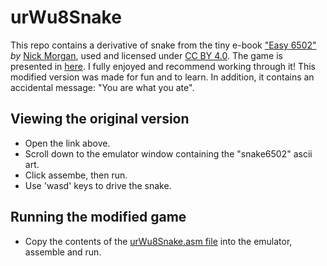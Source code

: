 # urWu8Snake
This repo contains a derivative of snake from the tiny e-book ["Easy 6502"](https://skilldrick.github.io/easy6502/)  <em>by</em> <a href="https://twitter.com/skilldrick">Nick Morgan</a>, used and licensed under <a href="https://creativecommons.org/licenses/by/4.0/">CC BY 4.0</a>. The game is presented in [here](https://skilldrick.github.io/easy6502/#snake). I fully enjoyed and recommend working through it! This modified version was made for fun and to learn. In addition, it contains an accidental message: "You are what you ate".

## Viewing the original version
- Open the link above. 
- Scroll down to the emulator window containing the "snake6502" ascii art.
- Click assembe, then run.
- Use 'wasd' keys to drive the snake.

## Running the modified game
- Copy the contents of the [urWu8Snake.asm file](https://github.com/FrancoisVanEeden/urWu8Snake/blob/master/urWu8Snake.asm) into the emulator, assemble and run.
